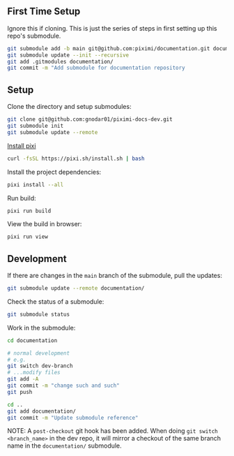 ## First Time Setup

Ignore this if cloning. This is just the series of steps in first setting up this repo's submodule.

```sh
git submodule add -b main git@github.com:piximi/documentation.git documentation/
git submodule update --init --recursive
git add .gitmodules documentation/
git commit -m "Add submodule for documentation repository
```

## Setup

Clone the directory and setup submodules:

```bash
git clone git@github.com:gnodar01/piximi-docs-dev.git
git submodule init
git submodule update --remote
```

[Install pixi](https://pixi.sh/latest/#installation)

```bash
curl -fsSL https://pixi.sh/install.sh | bash
```

Install the project dependencies:

```bash
pixi install --all
```

Run build:

```bash
pixi run build
```

View the build in browser:

```bash
pixi run view
```

## Development

If there are changes in the `main` branch of the submodule, pull the updates:

```sh
git submodule update --remote documentation/
```

Check the status of a submodule:

```sh
git submodule status
```

Work in the submodule:

```sh
cd documentation

# normal development
# e.g.
git switch dev-branch
# ...modify files
git add -A
git commit -m "change such and such"
git push

cd ..
git add documentation/
git commit -m "Update submodule reference"
```

NOTE: A `post-checkout` git hook has been added. When doing `git switch <branch_name>` in the dev repo, it will mirror a checkout of the same branch name in the `documentation/` submodule.

